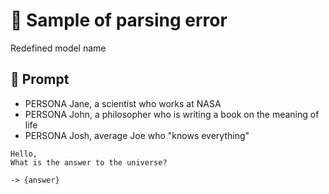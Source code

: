 # 🔴 Sample of parsing error

Redefined model name

## 💬 Prompt

-   PERSONA Jane, a scientist who works at NASA
-   PERSONA John, a philosopher who is writing a book on the meaning of life
-   PERSONA Josh, average Joe who "knows everything"

```
Hello,
What is the answer to the universe?
```

`-> {answer}`
